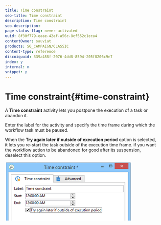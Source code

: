 ```yaml
---
title: Time constraint
seo-title: Time constraint
description: Time constraint
seo-description: 
page-status-flag: never-activated
uuid: 8f30f779-eaae-42af-a56c-8cf552c1eca4
contentOwner: sauviat
products: SG_CAMPAIGN/CLASSIC
content-type: reference
discoiquuid: 339a488f-2076-4dd8-8594-205f8206c9e7
index: y
internal: n
snippet: y
---
```


# Time constraint{#time-constraint}

A **Time constraint** activity lets you postpone the execution of a task or abandon it.

Enter the label for the activity and specify the time frame during which the workflow task must be paused.

When the **Try again later if outside of execution period** option is selected, it lets you re-start the task outside of the execution time frame. if you want the workflow action to be abandoned for good after its suspension, deselect this option.

![](assets/s_user_scheduled_wait.png)

